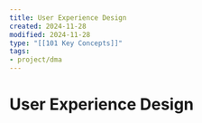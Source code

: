 ```yaml
---
title: User Experience Design
created: 2024-11-28
modified: 2024-11-28
type: "[[101 Key Concepts]]"
tags: 
- project/dma
---
```

# User Experience Design
